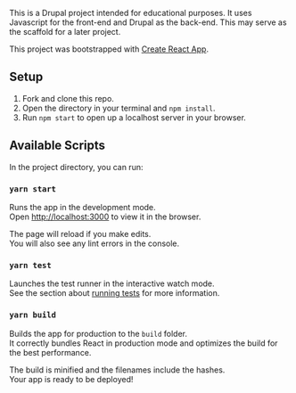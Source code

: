 This is a Drupal project intended for educational purposes. It uses Javascript for the front-end and Drupal as the back-end. This may serve as the scaffold for a later project. 

This project was bootstrapped with [Create React App](https://github.com/facebook/create-react-app).

## Setup

1. Fork and clone this repo.
2. Open the directory in your terminal and `npm install`.
3. Run `npm start` to open up a localhost server in your browser.

## Available Scripts

In the project directory, you can run:

### `yarn start`

Runs the app in the development mode.<br />
Open [http://localhost:3000](http://localhost:3000) to view it in the browser.

The page will reload if you make edits.<br />
You will also see any lint errors in the console.

### `yarn test`

Launches the test runner in the interactive watch mode.<br />
See the section about [running tests](https://facebook.github.io/create-react-app/docs/running-tests) for more information.

### `yarn build`

Builds the app for production to the `build` folder.<br />
It correctly bundles React in production mode and optimizes the build for the best performance.

The build is minified and the filenames include the hashes.<br />
Your app is ready to be deployed!
